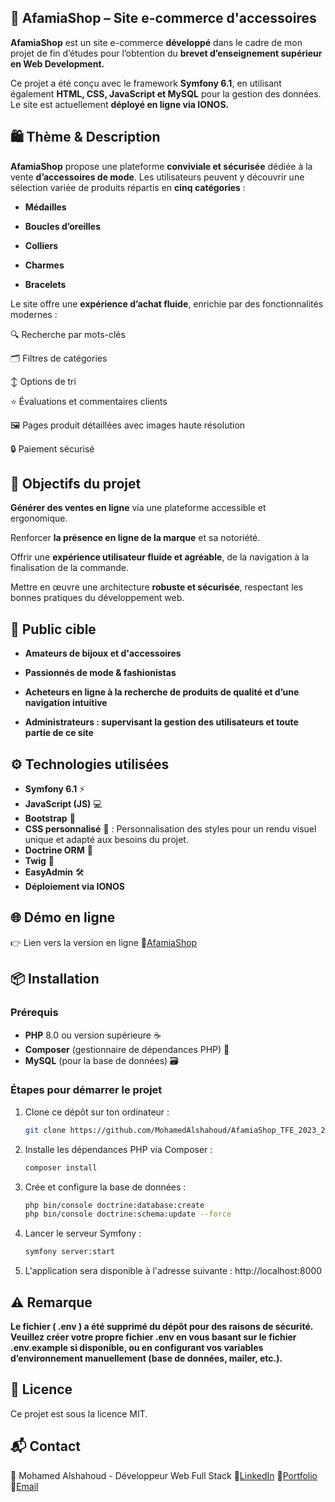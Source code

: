 ## 💎 AfamiaShop – Site e-commerce d'accessoires
**AfamiaShop** est un site e-commerce **développé** dans le cadre de mon projet de fin d’études pour l’obtention du **brevet d’enseignement supérieur en Web Development.**

Ce projet a été conçu avec le framework **Symfony 6.1**, en utilisant également **HTML, CSS, JavaScript et MySQL** pour la gestion des données. Le site est actuellement **déployé en ligne via IONOS.**

## 🛍️ Thème & Description
**AfamiaShop** propose une plateforme **conviviale et sécurisée** dédiée à la vente **d’accessoires de mode**. Les utilisateurs peuvent y découvrir une sélection variée de produits répartis en **cinq catégories** :

- **Médailles**

- **Boucles d’oreilles**

- **Colliers**

- **Charmes**

- **Bracelets**

Le site offre une **expérience d’achat fluide**, enrichie par des fonctionnalités modernes :

🔍 Recherche par mots-clés

🗂️ Filtres de catégories

↕️ Options de tri

⭐ Évaluations et commentaires clients

🖼️ Pages produit détaillées avec images haute résolution

🔒 Paiement sécurisé

## 🎯 Objectifs du projet
**Générer des ventes en ligne** via une plateforme accessible et ergonomique.

Renforcer **la présence en ligne de la marque** et sa notoriété.

Offrir une **expérience utilisateur fluide et agréable**, de la navigation à la finalisation de la commande.

Mettre en œuvre une architecture **robuste et sécurisée**, respectant les bonnes pratiques du développement web.

## 👥 Public cible
- **Amateurs de bijoux et d'accessoires**

- **Passionnés de mode & fashionistas**

- **Acheteurs en ligne à la recherche de produits de qualité et d’une navigation intuitive**
- **Administrateurs : supervisant la gestion des utilisateurs et toute partie de ce site**

## ⚙️ Technologies utilisées

- **Symfony 6.1** ⚡️
- **JavaScript (JS)** 💻
- **Bootstrap** 🎨
- **CSS personnalisé** 🎨 : Personnalisation des styles pour un rendu visuel unique et adapté aux besoins du projet.
- **Doctrine ORM** 💾
- **Twig** 🧩
- **EasyAdmin** 🛠️
- **Déploiement via IONOS**

## 🌐 Démo en ligne
👉 Lien vers la version en ligne 🔗[AfamiaShop](https://www.afamiashop.be/)

## 📦 Installation 
### Prérequis

- **PHP** 8.0 ou version supérieure ☕
- **Composer** (gestionnaire de dépendances PHP) 💾
- **MySQL** (pour la base de données) 🗃️

### Étapes pour démarrer le projet

1. Clone ce dépôt sur ton ordinateur :

   ```bash
   git clone https://github.com/MohamedAlshahoud/AfamiaShop_TFE_2023_2024

2. Installe les dépendances PHP via Composer :

   ```bash
   composer install
   
3. Crée et configure la base de données :

   ```bash
   php bin/console doctrine:database:create
   php bin/console doctrine:schema:update --force

4. Lancer le serveur Symfony :

   ```bash
   symfony server:start
   
5. L'application sera disponible à l'adresse suivante : http://localhost:8000

## ⚠️ Remarque
**Le fichier ( .env ) a été supprimé du dépôt pour des raisons de sécurité.
Veuillez créer votre propre fichier .env en vous basant sur le fichier .env.example si disponible, ou en configurant vos variables d’environnement manuellement (base de données, mailer, etc.).**


## 📝 Licence

Ce projet est sous la licence MIT.

## 📬 Contact
👤 Mohamed Alshahoud - Développeur Web Full Stack
🔗[LinkedIn](https://www.linkedin.com/in/mohamed-alshahoud/)
🔗[Portfolio](https://mohamedalshahoud.com/)
📧[Email](alshahoudmohamed95@gmail.com)

